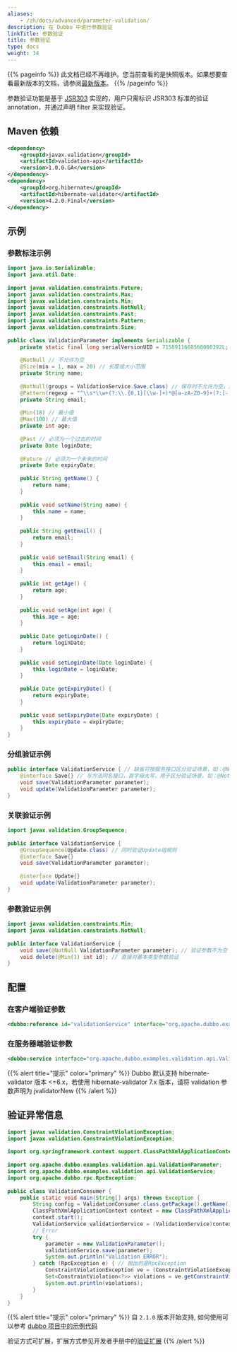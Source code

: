 ```yaml
---
aliases:
    - /zh/docs/advanced/parameter-validation/
description: 在 Dubbo 中进行参数验证
linkTitle: 参数验证
title: 参数验证
type: docs
weight: 14
---
```




{{% pageinfo %}} 此文档已经不再维护。您当前查看的是快照版本。如果想要查看最新版本的文档，请参阅[最新版本](/zh-cn/overview/mannual/java-sdk/advanced-features-and-usage/service/parameter-validation/)。
{{% /pageinfo %}}

参数验证功能是基于 [JSR303](https://jcp.org/en/jsr/detail?id=303) 实现的，用户只需标识 JSR303 标准的验证 annotation，并通过声明 filter 来实现验证。

## Maven 依赖

```xml
<dependency>
    <groupId>javax.validation</groupId>
    <artifactId>validation-api</artifactId>
    <version>1.0.0.GA</version>
</dependency>
<dependency>
    <groupId>org.hibernate</groupId>
    <artifactId>hibernate-validator</artifactId>
    <version>4.2.0.Final</version>
</dependency>
```

## 示例

### 参数标注示例

```java
import java.io.Serializable;
import java.util.Date;
 
import javax.validation.constraints.Future;
import javax.validation.constraints.Max;
import javax.validation.constraints.Min;
import javax.validation.constraints.NotNull;
import javax.validation.constraints.Past;
import javax.validation.constraints.Pattern;
import javax.validation.constraints.Size;
 
public class ValidationParameter implements Serializable {
    private static final long serialVersionUID = 7158911668568000392L;
 
    @NotNull // 不允许为空
    @Size(min = 1, max = 20) // 长度或大小范围
    private String name;
 
    @NotNull(groups = ValidationService.Save.class) // 保存时不允许为空，更新时允许为空 ，表示不更新该字段
    @Pattern(regexp = "^\\s*\\w+(?:\\.{0,1}[\\w-]+)*@[a-zA-Z0-9]+(?:[-.][a-zA-Z0-9]+)*\\.[a-zA-Z]+\\s*$")
    private String email;
 
    @Min(18) // 最小值
    @Max(100) // 最大值
    private int age;
 
    @Past // 必须为一个过去的时间
    private Date loginDate;
 
    @Future // 必须为一个未来的时间
    private Date expiryDate;
 
    public String getName() {
        return name;
    }
 
    public void setName(String name) {
        this.name = name;
    }
 
    public String getEmail() {
        return email;
    }
 
    public void setEmail(String email) {
        this.email = email;
    }
 
    public int getAge() {
        return age;
    }
 
    public void setAge(int age) {
        this.age = age;
    }
 
    public Date getLoginDate() {
        return loginDate;
    }
 
    public void setLoginDate(Date loginDate) {
        this.loginDate = loginDate;
    }
 
    public Date getExpiryDate() {
        return expiryDate;
    }
 
    public void setExpiryDate(Date expiryDate) {
        this.expiryDate = expiryDate;
    }
}
```

### 分组验证示例

```java
public interface ValidationService { // 缺省可按服务接口区分验证场景，如：@NotNull(groups = ValidationService.class)   
    @interface Save{} // 与方法同名接口，首字母大写，用于区分验证场景，如：@NotNull(groups = ValidationService.Save.class)，可选
    void save(ValidationParameter parameter);
    void update(ValidationParameter parameter);
}
```

### 关联验证示例

```java
import javax.validation.GroupSequence;
 
public interface ValidationService {   
    @GroupSequence(Update.class) // 同时验证Update组规则
    @interface Save{}
    void save(ValidationParameter parameter);
 
    @interface Update{} 
    void update(ValidationParameter parameter);
}
```

### 参数验证示例

```java
import javax.validation.constraints.Min;
import javax.validation.constraints.NotNull;
 
public interface ValidationService {
    void save(@NotNull ValidationParameter parameter); // 验证参数不为空
    void delete(@Min(1) int id); // 直接对基本类型参数验证
}
```

## 配置

### 在客户端验证参数

```xml
<dubbo:reference id="validationService" interface="org.apache.dubbo.examples.validation.api.ValidationService" validation="true" />
```

### 在服务器端验证参数

```xml
<dubbo:service interface="org.apache.dubbo.examples.validation.api.ValidationService" ref="validationService" validation="true" />
```

{{% alert title="提示" color="primary" %}}
Dubbo 默认支持 hibernate-validator 版本 <=6.x，若使用 hibernate-validator 7.x 版本，请将 validation 参数声明为 jvalidatorNew
{{% /alert %}}

## 验证异常信息

```java
import javax.validation.ConstraintViolationException;
import javax.validation.ConstraintViolationException;
 
import org.springframework.context.support.ClassPathXmlApplicationContext;
 
import org.apache.dubbo.examples.validation.api.ValidationParameter;
import org.apache.dubbo.examples.validation.api.ValidationService;
import org.apache.dubbo.rpc.RpcException;
 
public class ValidationConsumer {   
    public static void main(String[] args) throws Exception {
        String config = ValidationConsumer.class.getPackage().getName().replace('.', '/') + "/validation-consumer.xml";
        ClassPathXmlApplicationContext context = new ClassPathXmlApplicationContext(config);
        context.start();
        ValidationService validationService = (ValidationService)context.getBean("validationService");
        // Error
        try {
            parameter = new ValidationParameter();
            validationService.save(parameter);
            System.out.println("Validation ERROR");
        } catch (RpcException e) { // 抛出的是RpcException
            ConstraintViolationException ve = (ConstraintViolationException) e.getCause(); // 里面嵌了一个ConstraintViolationException
            Set<ConstraintViolation<?>> violations = ve.getConstraintViolations(); // 可以拿到一个验证错误详细信息的集合
            System.out.println(violations);
        }
    } 
}
```

{{% alert title="提示" color="primary" %}}
自 `2.1.0` 版本开始支持, 如何使用可以参考 [dubbo 项目中的示例代码](https://github.com/apache/dubbo-samples/tree/master/2-advanced/dubbo-samples-validation)

验证方式可扩展，扩展方式参见开发者手册中的[验证扩展](../../references/spis/validation)
{{% /alert %}}

